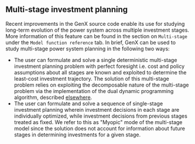 ## Multi-stage investment planning
Recent improvements in the GenX source code enable its use for studying long-term evolution of the power system across multiple investment stages. More information of this feature can be found in the section on `Multi-stage` under the `Model function reference` tab. In brief, GenX can be used to study multi-stage power system planning in the following two ways: 
- The user can formulate and solve a single deterministic multi-stage investment planning problem with perfect foresight i.e. cost and policy assumptions about all stages are known and exploited to determine the least-cost investment trajectory. The solution of this multi-stage problem relies on exploiting the decomposable nature of the multi-stage problem via the implementation of the dual dynamic programming algorithm, described [elsewhere](https://www.sciencedirect.com/science/article/abs/pii/S0377221718304466). 
- The user can formulate and solve a sequence of single-stage investment planning wherein investment decisions in each stage are individually optimized, while investment decisions from previous stages treated as fixed. We refer to this as "Myopic" mode of the multi-stage model since the solution does not account for information about future stages in determining investments for a given stage.